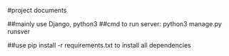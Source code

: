 #project documents

##mainly use Django, python3
##cmd to run server: python3 manage.py runsver

##use pip install -r requirements.txt to install all dependencies

